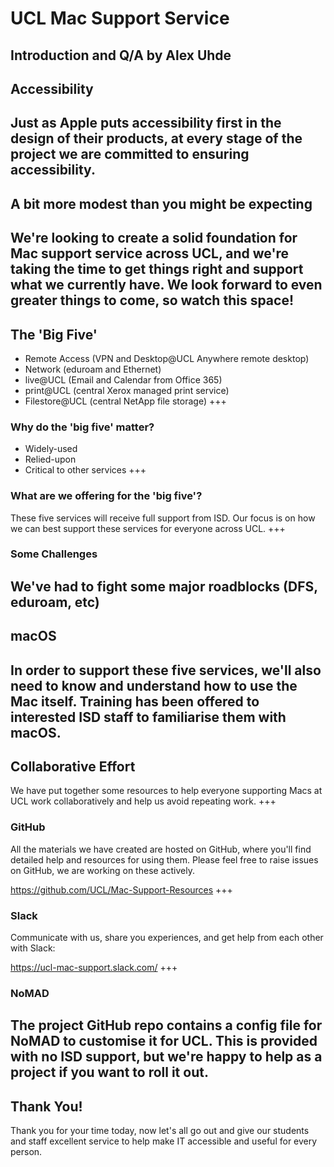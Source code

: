 # UCL Mac Support Service
Introduction and Q/A
by Alex Uhde
---
## Accessibility
Just as Apple puts accessibility first in the design of their products, at every stage of the project we are committed to ensuring accessibility.
---
## A bit more modest than you might be expecting
We're looking to create a solid foundation for Mac support service across UCL, and we're taking the time to get things right and support what we currently have. We look forward to even greater things to come, so watch this space!
---
## The 'Big Five'
- Remote Access (VPN and Desktop@UCL Anywhere remote desktop) <!-- .element: class="fragment" -->
- Network (eduroam and Ethernet) <!-- .element: class="fragment" -->
- live@UCL (Email and Calendar from Office 365) <!-- .element: class="fragment" -->
- print@UCL (central Xerox managed print service) <!-- .element: class="fragment" -->
- Filestore@UCL (central NetApp file storage) <!-- .element: class="fragment" -->
+++
### Why do the 'big five' matter?
- Widely-used <!-- .element: class="fragment" -->
- Relied-upon <!-- .element: class="fragment" -->
- Critical to other services <!-- .element: class="fragment" -->
+++
### What are we offering for the 'big five'?
These five services will receive full support from ISD. Our focus is on how we can best support these services for everyone across UCL.
+++
### Some Challenges
We've had to fight some major roadblocks (DFS, eduroam, etc)
---
## macOS
In order to support these five services, we'll also need to know and understand how to use the Mac itself. Training has been offered to interested ISD staff to familiarise them with macOS.
---
## Collaborative Effort
We have put together some resources to help everyone supporting Macs at UCL work collaboratively and help us avoid repeating work.
+++
### GitHub
All the materials we have created are hosted on GitHub, where you'll find detailed help and resources for using them. Please feel free to raise issues on GitHub, we are working on these actively.

https://github.com/UCL/Mac-Support-Resources
+++
### Slack
Communicate with us, share you experiences, and get help from each other with Slack:

https://ucl-mac-support.slack.com/
+++
### NoMAD
The project GitHub repo contains a config file for NoMAD to customise it for UCL. This is provided with no ISD support, but we're happy to help as a project if you want to roll it out.
---
## Thank You!
Thank you for your time today, now let's all go out and give our students and staff excellent service to help make IT accessible and useful for every person.
